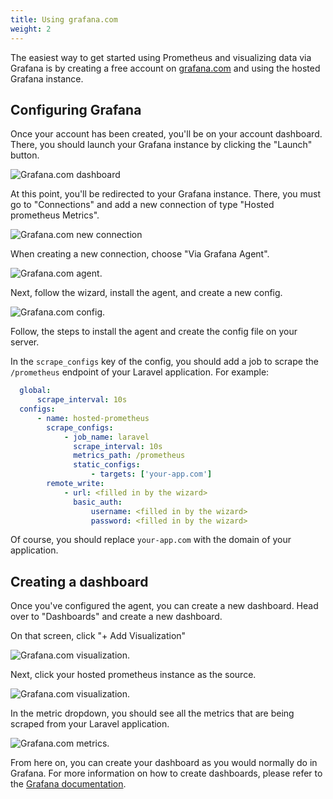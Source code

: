 ```yaml
---
title: Using grafana.com
weight: 2
---
```


The easiest way to get started using Prometheus and visualizing data via Grafana is by creating a free account on [grafana.com](https://grafana.com) and using the hosted Grafana instance.

## Configuring Grafana

Once your account has been created, you'll be on your account dashboard. There, you should launch your Grafana instance by clicking the "Launch" button.

![Grafana.com dashboard](/docs/laravel-prometheus/v1/images/launch-grafana.jpg)

At this point, you'll be redirected to your Grafana instance. There, you must go to "Connections" and add a new connection of type "Hosted prometheus Metrics".

![Grafana.com new connection](/docs/laravel-prometheus/v1/images/new-connection.jpg)

When creating a new connection, choose "Via Grafana Agent".

![Grafana.com agent](/docs/laravel-prometheus/v1/images/grafana-agent.jpg).

Next, follow the wizard, install the agent, and create a new config.

![Grafana.com config](/docs/laravel-prometheus/v1/images/new-config.jpg).

Follow, the steps to install the agent and create the config file on your server.

In the `scrape_configs` key of the config, you should add a job to scrape the `/prometheus` endpoint of your Laravel application. For example:

```yaml
  global:
      scrape_interval: 10s
  configs:
      - name: hosted-prometheus
        scrape_configs:
            - job_name: laravel
              scrape_interval: 10s
              metrics_path: /prometheus
              static_configs:
                  - targets: ['your-app.com']
        remote_write:
            - url: <filled in by the wizard>
              basic_auth:
                  username: <filled in by the wizard>
                  password: <filled in by the wizard>
```

Of course, you should replace `your-app.com` with the domain of your application.

## Creating a dashboard

Once you've configured the agent, you can create a new dashboard. Head over to "Dashboards" and create a new dashboard.

On that screen, click "+ Add Visualization"

![Grafana.com visualization](/docs/laravel-prometheus/v1/images/add-visualization.jpg).

Next, click your hosted prometheus instance as the source.

![Grafana.com visualization](/docs/laravel-prometheus/v1/images/prometheus-source.jpg).

In the metric dropdown, you should see all the metrics that are being scraped from your Laravel application.

![Grafana.com metrics](/docs/laravel-prometheus/v1/images/metrics.jpg).


From here on, you can create your dashboard as you would normally do in Grafana. For more information on how to create dashboards, please refer to the [Grafana documentation](https://grafana.com/docs/grafana/latest/guides/getting_started/).

